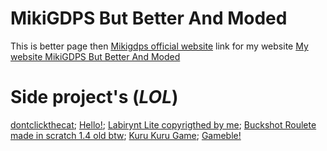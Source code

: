 # MikiGDPS But Better And Moded
This is better page then [Mikigdps official website](https://mikigamer888.github.io/MikiGDPS-Webside/index.html)
link for my website [My website MikiGDPS But Better And Moded](https://nikita534cool.github.io/MikiGDPSMODED/)
# Side project's (*LOL*)
[dontclickthecat](https://nikita534cool.github.io/MikiGDPSMODED/dontclickthecat.html);
[Hello!](https://nikita534cool.github.io/MikiGDPSMODED/Hello.html);
[Labirynt Lite copyrigthed by me](https://nikita534cool.github.io/MikiGDPSMODED/Labirynt_Lite.html);
[Buckshot Roulete made in scratch 1.4 old btw](https://nikita534cool.github.io/MikiGDPSMODED/BuckshotRoulete.html);
[Kuru Kuru Game](https://nikita534cool.github.io/MikiGDPSMODED/Kuru_Kuru.html);
[Gameble!](https://nikita534cool.github.io/MikiGDPSMODED/Gamble.html)
